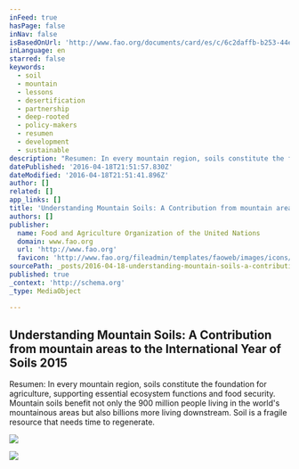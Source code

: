 ```yaml
---
inFeed: true
hasPage: false
inNav: false
isBasedOnUrl: 'http://www.fao.org/documents/card/es/c/6c2daffb-b253-44e6-9a5d-352fc9cf9f67/'
inLanguage: en
starred: false
keywords:
  - soil
  - mountain
  - lessons
  - desertification
  - partnership
  - deep-rooted
  - policy-makers
  - resumen
  - development
  - sustainable
description: "Resumen: In every mountain region, soils constitute the foundation for agriculture, supporting essential ecosystem functions and food security. Mountain soils benefit not only the 900 million people living in the world's mountainous areas but also billions more living downstream. Soil is a fragile resource that needs time to regenerate."
datePublished: '2016-04-18T21:51:57.830Z'
dateModified: '2016-04-18T21:51:41.896Z'
author: []
related: []
app_links: []
title: 'Understanding Mountain Soils: A Contribution from mountain areas to the International Year of Soils 2015'
authors: []
publisher:
  name: Food and Agriculture Organization of the United Nations
  domain: www.fao.org
  url: 'http://www.fao.org'
  favicon: 'http://www.fao.org/fileadmin/templates/faoweb/images/icons/favicon.ico'
sourcePath: _posts/2016-04-18-understanding-mountain-soils-a-contribution-from-mountain-a.md
published: true
_context: 'http://schema.org'
_type: MediaObject

---
```

<article style=""><h1>Understanding Mountain Soils: A Contribution from mountain areas to the International Year of Soils 2015</h1><p>Resumen: In every mountain region, soils constitute the foundation for agriculture, supporting essential ecosystem functions and food security. Mountain soils benefit not only the 900 million people living in the world's mountainous areas but also billions more living downstream. Soil is a fragile resource that needs time to regenerate.</p><img src="http://www.fao.org/documents/contents/6c2daffb-b253-44e6-9a5d-352fc9cf9f67_200.tn" /></article>

![](https://the-grid-user-content.s3-us-west-2.amazonaws.com/dce46d23-cf58-4c84-8759-2382083c8fa0.jpg)